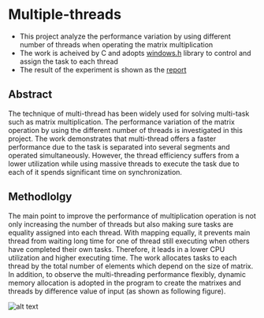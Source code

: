 # Multiple-threads

* This project analyze the performance variation by using different number of threads when operating the matrix multiplication
* The work is acheived by C and adopts [windows.h](https://docs.microsoft.com/en-us/windows/win32/procthread/creating-threads) library to control and assign the task to each thread
* The result of the experiment is shown as the [report](https://github.com/yuchehuang/Multiple-threads/blob/master/Report/Thread%20performance%20analysis.pdf)

## Abstract

The technique of multi-thread has been widely used for solving multi-task such as matrix multiplication. The performance variation of the matrix operation by using the different number of threads is investigated in this project. The work demonstrates that multi-thread offers a faster performance due to the task is separated into several segments and operated simultaneously. However, the thread efficiency suffers from a lower utilization while using massive threads to execute the task due to each of it spends significant time on synchronization.


## Methodlolgy
The main point to improve the performance of multiplication operation is not only increasing the number of threads but also making sure tasks are equality assigned into each thread. With mapping equally, it prevents main thread from waiting long time for one of thread still executing when others have completed their own tasks. Therefore, it leads in a lower CPU utilization and higher executing time. The work allocates tasks to each thread by the total number of elements which depend on the size of matrix. In addition, to observe the multi-threading performance flexibly, dynamic memory allocation is adopted in the program to create the matrixes and threads by difference value of input (as shown as following figure).
<br/>

![alt text](https://github.com/yuchehuang/Multiple-threads/blob/master/picture/equally%20assign.PNG)


